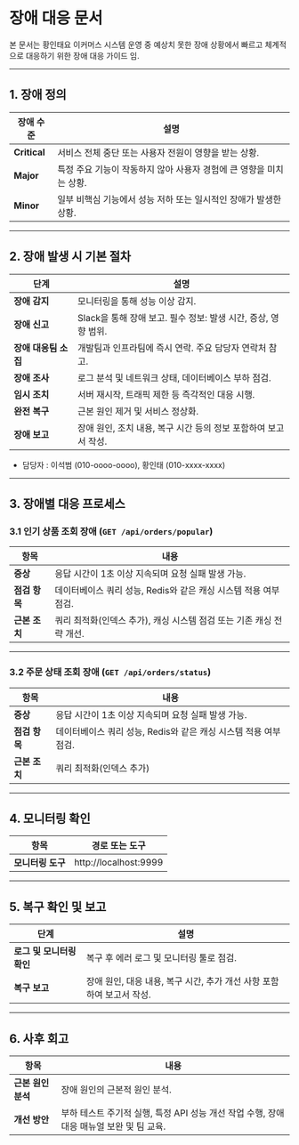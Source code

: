 # 장애 대응 문서

본 문서는 황인태요 이커머스 시스템 운영 중 예상치 못한 장애 상황에서 빠르고 체계적으로 대응하기 위한 장애 대응 가이드 임.

---

## 1. 장애 정의

| **장애 수준** | **설명**                                 |
|-----------|----------------------------------------|
| **Critical** | 서비스 전체 중단 또는 사용자 전원이 영향을 받는 상황.        |
| **Major** | 특정 주요 기능이 작동하지 않아 사용자 경험에 큰 영향을 미치는 상황. |
| **Minor** | 일부 비핵심 기능에서 성능 저하 또는 일시적인 장애가 발생한 상황.  |

---

## 2. 장애 발생 시 기본 절차

| **단계**        | **설명**                                    |
|---------------|-------------------------------------------|
| **장애 감지**     | 모니터링을 통해 성능 이상 감지. |
| **장애 신고**     | Slack을 통해 장애 보고. 필수 정보: 발생 시간, 증상, 영향 범위. |
| **장애 대응팀 소집** | 개발팀과 인프라팀에 즉시 연락. 주요 담당자 연락처 참고.          |
| **장애 조사**     | 로그 분석 및 네트워크 상태, 데이터베이스 부하 점검.            |
| **임시 조치**     | 서버 재시작, 트래픽 제한 등 즉각적인 대응 시행.              |
| **완전 복구**     | 근본 원인 제거 및 서비스 정상화.                       |
| **장애 보고**     | 장애 원인, 조치 내용, 복구 시간 등의 정보 포함하여 보고서 작성.    |

* 담당자 : 이석범 (010-oooo-oooo), 황인태 (010-xxxx-xxxx)
---

## 3. 장애별 대응 프로세스

### **3.1 인기 상품 조회 장애 (`GET /api/orders/popular`)**

| **항목**    | **내용**                                    |
|-----------|-------------------------------------------|
| **증상**    | 응답 시간이 1초 이상 지속되며 요청 실패 발생 가능.|
| **점검 항목** | 데이터베이스 쿼리 성능, Redis와 같은 캐싱 시스템 적용 여부 점검.  |
| **근본 조치** | 쿼리 최적화(인덱스 추가), 캐싱 시스템 점검 또는 기존 캐싱 전략 개선. |

---

### **3.2 주문 상태 조회 장애 (`GET /api/orders/status`)**

| **항목**    | **내용**                                    |
|-----------|-------------------------------------------|
| **증상**    | 응답 시간이 1초 이상 지속되며 요청 실패 발생 가능.|
| **점검 항목** | 데이터베이스 쿼리 성능, Redis와 같은 캐싱 시스템 적용 여부 점검.  |
| **근본 조치** | 쿼리 최적화(인덱스 추가) |

---

## 4. 모니터링 확인

| **항목**        | **경로 또는 도구**          |
|---------------|-----------------------|
| **모니터링 도구**   | http://localhost:9999 |

---

## 5. 복구 확인 및 보고

| **단계**           | **설명**                                     |
|------------------|--------------------------------------------|
| **로그 및 모니터링 확인** | 복구 후 에러 로그 및 모니터링 툴로 점검.                   |
| **복구 보고**        | 장애 원인, 대응 내용, 복구 시간, 추가 개선 사항 포함하여 보고서 작성. |

---

## 6. 사후 회고

| **항목**       | **내용**                                             |
|--------------|----------------------------------------------------|
| **근본 원인 분석** | 장애 원인의 근본적 원인 분석.                                  |
| **개선 방안**    | 부하 테스트 주기적 실행, 특정 API 성능 개선 작업 수행, 장애 대응 매뉴얼 보완 및 팀 교육. |